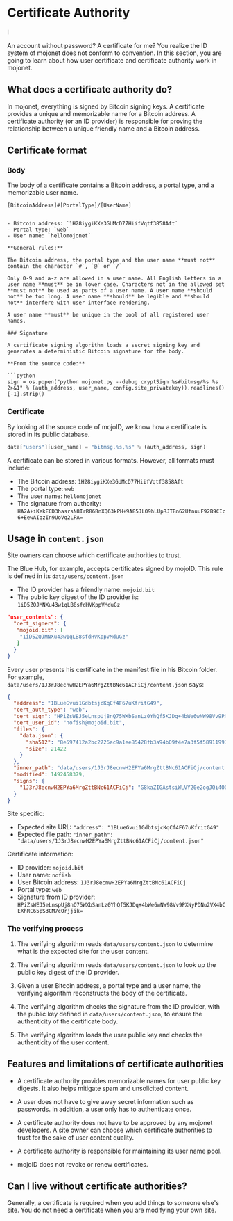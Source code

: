 # Certificate Authority
l

An account without password? A certificate for me? You realize the ID system of mojonet does not conform to convention. In this section, you are going to learn about how user certificate and certificate authority work in mojonet.

## What does a certificate authority do?

In mojonet, everything is signed by Bitcoin signing keys. A certificate provides a unique and memorizable name for a Bitcoin address. A certificate authority (or an ID provider) is responsible for proving the relationship between a unique friendly name and a Bitcoin address.

## Certificate format

### Body

The body of a certificate contains a Bitcoin address, a portal type, and a memorizable user name.

```
[BitcoinAddress]#[PortalType]/[UserName]
```
```

- Bitcoin address: `1H28iygiKXe3GUMcD77HiifVqtf3858Aft`
- Portal type: `web`
- User name: `hellomojonet`

**General rules:**

The Bitcoin address, the portal type and the user name **must not** contain the character `#`, `@` or `/`

Only 0-9 and a-z are allowed in a user name. All English letters in a user name **must** be in lower case. Characters not in the allowed set **must not** be used as parts of a user name. A user name **should not** be too long. A user name **should** be legible and **should not** interfere with user interface rendering.

A user name **must** be unique in the pool of all registered user names.

### Signature

A certificate signing algorithm loads a secret signing key and generates a deterministic Bitcoin signature for the body.

**From the source code:**

```python
sign = os.popen("python mojonet.py --debug cryptSign %s#bitmsg/%s %s 2>&1" % (auth_address, user_name, config.site_privatekey)).readlines()[-1].strip()
```

### Certificate

By looking at the source code of mojoID, we know how a certificate is stored in its public database.

```python
data["users"][user_name] = "bitmsg,%s,%s" % (auth_address, sign)
```



A certificate can be stored in various formats. However, all formats must include:

- The Bitcoin address: `1H28iygiKXe3GUMcD77HiifVqtf3858Aft`
- The portal type: `web`
- The user name: `hellomojonet`
- The signature from authority: `HA2A+iKekECD3hasrsN8IrR86BnXQ63kPH+9A85JLO9hLUpRJTBn62UfnuuF92B9CIc6+EewAIqzIn9UoVq2LPA=`

## Usage in `content.json`

Site owners can choose which certificate authorities to trust.

The Blue Hub, for example, accepts certificates signed by mojoID. This rule is defined in its `data/users/content.json`

- The ID provider has a friendly name: `mojoid.bit`
- The public key digest of the ID provider is: `1iD5ZQJMNXu43w1qLB8sfdHVKppVMduGz`

```json
"user_contents": {
  "cert_signers": {
   "mojoid.bit": [
    "1iD5ZQJMNXu43w1qLB8sfdHVKppVMduGz"
   ]
  }
}
```

Every user presents his certificate in the manifest file in his Bitcoin folder. For example, `data/users/1J3rJ8ecnwH2EPYa6MrgZttBNc61ACFiCj/content.json` says:

```json
{
  "address": "1BLueGvui1GdbtsjcKqCf4F67uKfritG49",
  "cert_auth_type": "web",
  "cert_sign": "HPiZsWEJ5eLnspUj8nQ75WXbSanLz0YhQf5KJDq+4bWe6wNW98Vv9PXNyPDNu2VX4bCEXhRC65pS3CM7cOrjjik=",
  "cert_user_id": "nofish@mojoid.bit",
  "files": {
    "data.json": {
      "sha512": "8e597412a2bc2726ac9a1ee85428fb3a94b09f4e7a3f5f589119973231417b15",
      "size": 21422
    }
  },
  "inner_path": "data/users/1J3rJ8ecnwH2EPYa6MrgZttBNc61ACFiCj/content.json",
  "modified": 1492458379,
  "signs": {
    "1J3rJ8ecnwH2EPYa6MrgZttBNc61ACFiCj": "G8kaZIGAstsiWLVY20e2ogJQi4OO+QuwqJ9GTj3gz7YleST/jst7RQH7hDn0uf8BJMBjFs35H3LPhNHHj4jueh8="
  }
}
```

Site specific:

- Expected site URL: `"address": "1BLueGvui1GdbtsjcKqCf4F67uKfritG49"`
- Expected file path: `"inner_path": "data/users/1J3rJ8ecnwH2EPYa6MrgZttBNc61ACFiCj/content.json"`

Certificate information:

- ID provider: `mojoid.bit`
- User name: `nofish`
- User Bitcoin address: `1J3rJ8ecnwH2EPYa6MrgZttBNc61ACFiCj`
- Portal type: `web`
- Signature from ID provider: `HPiZsWEJ5eLnspUj8nQ75WXbSanLz0YhQf5KJDq+4bWe6wNW98Vv9PXNyPDNu2VX4bCEXhRC65pS3CM7cOrjjik=`

### The verifying process

1. The verifying algorithm reads `data/users/content.json` to determine what is the expected site for the user content.

2. The verifying algorithm reads `data/users/content.json` to look up the public key digest of the ID provider.

3. Given a user Bitcoin address, a portal type and a user name, the verifying algorithm reconstructs the body of the certificate.

4. The verifying algorithm checks the signature from the ID provider, with the public key defined in `data/users/content.json`, to ensure the authenticity of the certificate body.

5. The verifying algorithm loads the user public key and checks the authenticity of the user content.

## Features and limitations of certificate authorities

- A certificate authority provides memorizable names for user public key digests. It also helps mitigate spam and unsolicited content.

- A user does not have to give away secret information such as passwords. In addition, a user only has to authenticate once.

- A certificate authority does not have to be approved by any mojonet developers. A site owner can choose which certificate authorities to trust for the sake of user content quality.

- A certificate authority is responsible for maintaining its user name pool.

- mojoID does not revoke or renew certificates.

## Can I live without certificate authorities?

Generally, a certificate is required when you add things to someone else's site. You do not need a certificate when you are modifying your own site.
